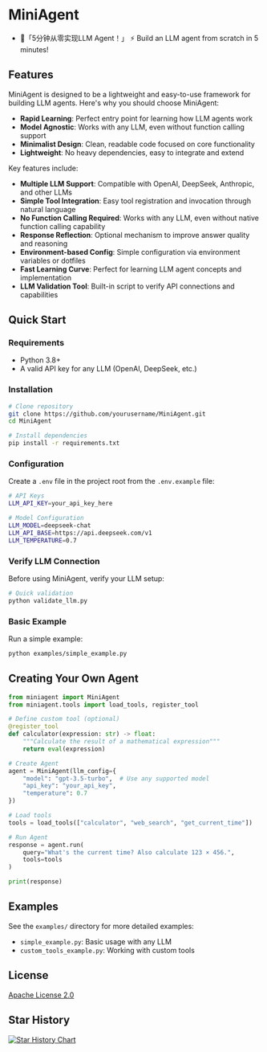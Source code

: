 # MiniAgent

- 🚀「5分钟从零实现LLM Agent！」 ⚡️ Build an LLM agent from scratch in 5 minutes!

## Features

MiniAgent is designed to be a lightweight and easy-to-use framework for building LLM agents. Here's why you should choose MiniAgent:

- **Rapid Learning**: Perfect entry point for learning how LLM agents work
- **Model Agnostic**: Works with any LLM, even without function calling support
- **Minimalist Design**: Clean, readable code focused on core functionality
- **Lightweight**: No heavy dependencies, easy to integrate and extend

Key features include:

- **Multiple LLM Support**: Compatible with OpenAI, DeepSeek, Anthropic, and other LLMs
- **Simple Tool Integration**: Easy tool registration and invocation through natural language
- **No Function Calling Required**: Works with any LLM, even without native function calling capability
- **Response Reflection**: Optional mechanism to improve answer quality and reasoning
- **Environment-based Config**: Simple configuration via environment variables or dotfiles
- **Fast Learning Curve**: Perfect for learning LLM agent concepts and implementation
- **LLM Validation Tool**: Built-in script to verify API connections and capabilities

## Quick Start

### Requirements

- Python 3.8+
- A valid API key for any LLM (OpenAI, DeepSeek, etc.)

### Installation

```bash
# Clone repository
git clone https://github.com/yourusername/MiniAgent.git
cd MiniAgent

# Install dependencies
pip install -r requirements.txt
```

### Configuration

Create a `.env` file in the project root from the `.env.example` file:

```bash
# API Keys
LLM_API_KEY=your_api_key_here

# Model Configuration
LLM_MODEL=deepseek-chat
LLM_API_BASE=https://api.deepseek.com/v1
LLM_TEMPERATURE=0.7
```

### Verify LLM Connection

Before using MiniAgent, verify your LLM setup:

```bash
# Quick validation
python validate_llm.py
```

### Basic Example

Run a simple example:

```bash
python examples/simple_example.py
```

## Creating Your Own Agent

```python
from miniagent import MiniAgent
from miniagent.tools import load_tools, register_tool

# Define custom tool (optional)
@register_tool
def calculator(expression: str) -> float:
    """Calculate the result of a mathematical expression"""
    return eval(expression)

# Create Agent
agent = MiniAgent(llm_config={
    "model": "gpt-3.5-turbo",  # Use any supported model
    "api_key": "your_api_key",
    "temperature": 0.7
})

# Load tools
tools = load_tools(["calculator", "web_search", "get_current_time"])

# Run Agent
response = agent.run(
    query="What's the current time? Also calculate 123 × 456.",
    tools=tools
)

print(response)
```

## Examples

See the `examples/` directory for more detailed examples:

- `simple_example.py`: Basic usage with any LLM
- `custom_tools_example.py`: Working with custom tools

## License

[Apache License 2.0](LICENSE)

## Star History

[![Star History Chart](https://api.star-history.com/svg?repos=ZhuLinsen/MiniAgent&type=Date)](https://www.star-history.com/#ZhuLinsen/MiniAgent&Date)
